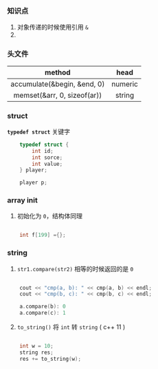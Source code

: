 ### 知识点

1. 对象传递的时候使用引用 `&`
2. 

### 头文件

|            method          |    head    |
|:--------------------------:|:----------:|
| accumulate(&begin, &end, 0)|   numeric  |
| memset(&arr, 0, sizeof(ar))|   string   |


### struct

**`typedef struct`** 关键字

```cpp
    typedef struct {
        int id;
        int sorce;
        int value;
    } player;

    player p;

```


### array init

1. 初始化为 `0`，结构体同理
```cpp

    int f[199] ={};

```

### string

1. `str1.compare(str2)` 相等的时候返回的是 `0`

```cpp

    cout << "cmp(a, b): " << cmp(a, b) << endl;
    cout << "cmp(b, c): " << cmp(b, c) << endl;

    a.compare(b): 0
    a.compare(c): 1

```

2. `to_string()` 将 `int` 转 `string` ( c++ 11 )

```cpp

    int w = 10;
    string res;
    res += to_string(w);

```

